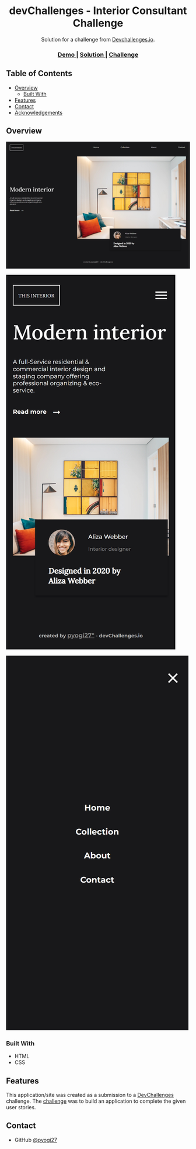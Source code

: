 <!-- Please update value in the {}  -->

<h1 align="center">devChallenges - Interior Consultant Challenge</h1>

<div align="center">
   Solution for a challenge from  <a href="http://devchallenges.io" target="_blank">Devchallenges.io</a>.
</div>

<div align="center">
  <h3>
    <a href="https://pyogi27.github.io/devChallenges-Interior-Consultant/">
      Demo
    </a>
    <span> | </span>
    <a href="https://{your-url-to-the-solution}">
      Solution
    </a>
    <span> | </span>
    <a href="https://devchallenges.io/challenges/wBunSb7FPrIepJZAg0sY">
      Challenge
    </a>
  </h3>
</div>

<!-- TABLE OF CONTENTS -->

## Table of Contents

- [Overview](#overview)
  - [Built With](#built-with)
- [Features](#features)
- [Contact](#contact)
- [Acknowledgements](#acknowledgements)

<!-- OVERVIEW -->

## Overview

![](https://github.com/pyogi27/pyogi27.github.io/blob/main/devChallenges-Interior-Consultant/resources/Screenshot-full-screen.jpeg)

![](https://github.com/pyogi27/pyogi27.github.io/blob/main/devChallenges-Interior-Consultant/resources/Screenshot-responsive.jpeg)

![](https://github.com/pyogi27/pyogi27.github.io/blob/main/devChallenges-Interior-Consultant/resources/Screenshot-Nav.jpeg)

### Built With

- HTML
- CSS

## Features


This application/site was created as a submission to a [DevChallenges](https://devchallenges.io/challenges) challenge. The [challenge](https://devchallenges.io/challenges/wBunSb7FPrIepJZAg0sY) was to build an application to complete the given user stories.


## Contact

- GitHub [@pyogi27](https://github.com/pyogi27)
